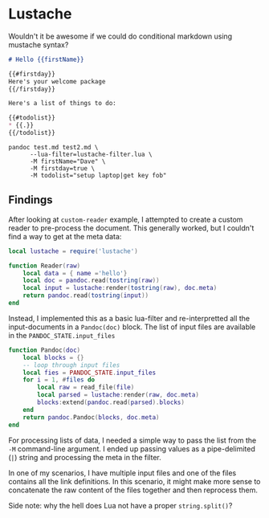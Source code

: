 # Lustache

Wouldn't it be awesome if we could do conditional markdown using mustache syntax?

```markdown
# Hello {{firstName}}

{{#firstday}}
Here's your welcome package
{{/firstday}}

Here's a list of things to do:

{{#todolist}}
* {{.}}
{{/todolist}}
```

```shell
pandoc test.md test2.md \
      --lua-filter=lustache-filter.lua \
      -M firstName="Dave" \
      -M firstday=true \
      -M todolist="setup laptop|get key fob"
```

## Findings

After looking at `custom-reader` example, I attempted to create a custom reader to pre-process the document. This generally worked, but I couldn't find a way to get at the meta data:

```lua
local lustache = require('lustache')

function Reader(raw)
    local data = { name ='hello'}
    local doc = pandoc.read(tostring(raw))
    local input = lustache:render(tostring(raw), doc.meta)
    return pandoc.read(tostring(input))
end
```

Instead, I implemented this as a basic lua-filter and re-interpretted all the input-documents in a `Pandoc(doc)` block. The list of input files are available in the `PANDOC_STATE.input_files`

```lua
function Pandoc(doc)
    local blocks = {}
    -- loop through input files
    local fies = PANDOC_STATE.input_files
    for i = 1, #files do
        local raw = read_file(file)
        local parsed = lustache:render(raw, doc.meta)
        blocks:extend(pandoc.read(parsed).blocks)
    end
    return pandoc.Pandoc(blocks, doc.meta)
end
```

For processing lists of data, I needed a simple way to pass the list from the `-M` command-line argument. I ended up passing values as a pipe-delimited (`|`) string and processing the meta in the filter.

In one of my scenarios, I have multiple input files and one of the files contains all the link definitions. In this scenario, it might make more sense to concatenate the raw content of the files together and then reprocess them.

Side note: why the hell does Lua not have a proper `string.split()`?
